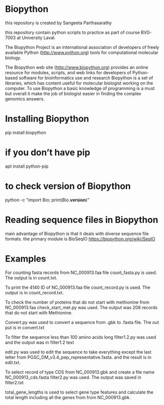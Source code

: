 # Biopython
this repository is created by Sangeeta Parthasarathy

this repository contain python scripts to practice as part of course BVG-7003 at University Laval.

The Biopython Project is an international association of developers of freely available Python (http://www.python.org) tools for computational molecular biology.

The Biopython web site (http://www.biopython.org) provides an online resource for modules, scripts, and web links for developers of Python-based software for bioinformatics use and research
Biopython is a set of libraries, which has content useful for molecular biologist working on the computer. To use Biopython a basic knowledge of programming is a must but overall it make the job of biologist easier in finding the complex genomics answers.
# Installing Biopython
pip install biopython

# if you don’t have pip
apt install python-pip

# to check version of Biopython

python -c "import Bio; print(Bio.__version__)"
# Reading sequence files in Biopython
main advantage of  Biopython is that it  deals with diverse sequence file formats. 
the primary module is BioSeqIO
https://biopython.org/wiki/SeqIO

# Examples
For counting fasta records from NC_000913.faa file count_fasta.py is used. The output is in count.txt.

To print the 4140 ID of  NC_000913.faa file count_record.py is used. The output is in count_record.txt.

To check the number of proteins that do not start with methionine from NC_000913.faa  check_start_met.py was used. The output was 208 records that do not start with Methionine.

Convert.py was used to convert a sequence from .gbk to .fasta file. The out put is in convert.txt

To filter the sequence less than 100 amino acids long filter1.2.py was used and the output was in filter1.2 text

edit.py was used to edit the sequence to take everything except the last letter from  PGSC_DM_v3.4_pep_representative.fasta. and the result is in edit.txt.

To select record of type CDS from NC_000913.gbk and create a file name NC_000913_cds.fasta filter2.py was used. The output was saved in filter2.txt

total_gene_lengths is used to select gene type features and calculate the total length including all the genes from from NC_000913.gbk.


